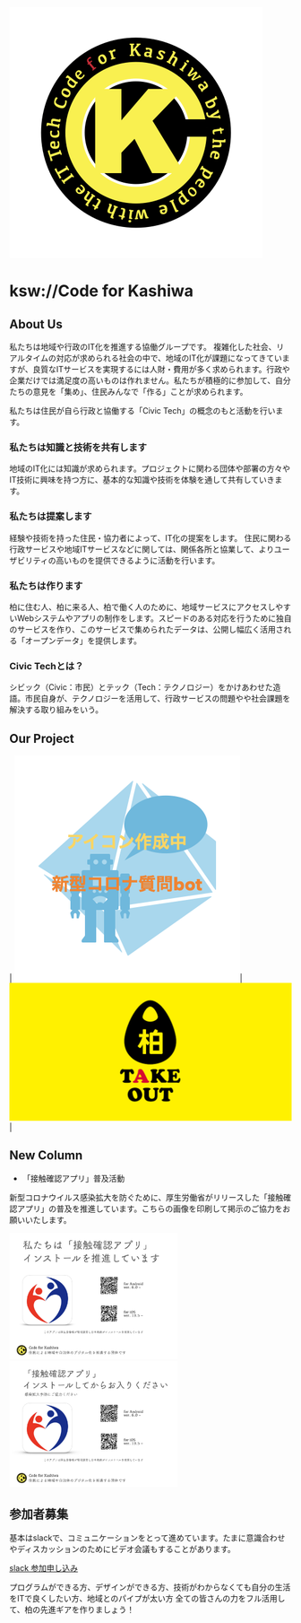 ![C4K_Logo](img/cfk-logo.png)
# ksw://Code for Kashiwa

## About Us
私たちは地域や行政のIT化を推進する協働グループです。
複雑化した社会、リアルタイムの対応が求められる社会の中で、地域のIT化が課題になってきていますが、良質なITサービスを実現するには人財・費用が多く求められます。行政や企業だけでは満足度の高いものは作れません。私たちが積極的に参加して、自分たちの意見を「集め」、住民みんなで「作る」ことが求められます。

私たちは住民が自ら行政と協働する「Civic Tech」の概念のもと活動を行います。

### 私たちは知識と技術を共有します
地域のIT化には知識が求められます。プロジェクトに関わる団体や部署の方々やIT技術に興味を持つ方に、基本的な知識や技術を体験を通して共有していきます。

### 私たちは提案します
経験や技術を持った住民・協力者によって、IT化の提案をします。
住民に関わる行政サービスや地域ITサービスなどに関しては、関係各所と協業して、よりユーザビリティの高いものを提供できるように活動を行います。

### 私たちは作ります
柏に住む人、柏に来る人、柏で働く人のために、地域サービスにアクセスしやすいWebシステムやアプリの制作をします。スピードのある対応を行うために独自のサービスを作り、このサービスで集められたデータは、公開し幅広く活用される「オープンデータ」を提供します。

### Civic Techとは？
シビック（Civic：市民）とテック（Tech：テクノロジー）をかけあわせた造語。市民自身が、テクノロジーを活用して、行政サービスの問題やや社会課題を解決する取り組みをいう。

## Our Project

| ![新型コロナウイルス質問bot](img/bot.png)| <a href="takeout"> ![テイクアウトマップ柏](img/icon_logo_feature.png) </a> |

## New Column
 - 「接触確認アプリ」普及活動
 
  新型コロナウイルス感染拡大を防ぐために、厚生労働省がリリースした「接触確認アプリ」の普及を推進しています。こちらの画像を印刷して掲示のご協力をお願いいたします。
  
  
  <a href="img/cocoa_001.jpg"><img src="img/cocoa_001.jpg" width="300px" /></a>
  <a href="img/cocoa_002.jpg"><img src="img/cocoa_002.jpg" width="300px" /></a>

## 参加者募集
基本はslackで、コミュニケーションをとって進めています。たまに意識合わせやディスカッションのためにビデオ会議もすることがあります。

<a href="https://join.slack.com/t/code-for-kashiwa/shared_invite/zt-ftmrycdw-kK_tkHnzoITUpkMYsvhwMg">slack 参加申し込み</a>


プログラムができる方、デザインができる方、技術がわからなくても自分の生活をITで良くしたい方、地域とのパイプが太い方
全ての皆さんの力をフル活用して、柏の先進ギアを作りましょう！